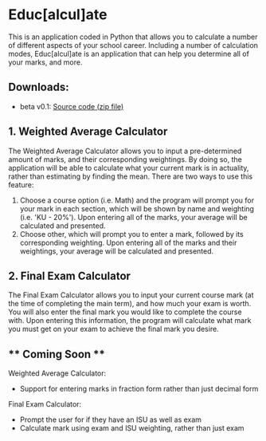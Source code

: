 # Educ[alcul]ate
This is an application coded in Python that allows you to calculate a number of different aspects of your school career. Including a number of calculation modes, Educ[alcul]ate is an application that can help you determine all of your marks, and more.

## Downloads:
- beta v0.1: <a href="https://github.com/jordanbelinsky/educalculate/archive/v0.1-beta.zip">Source code (zip file)</a>

## 1. Weighted Average Calculator
The Weighted Average Calculator allows you to input a pre-determined amount of marks, and their corresponding weightings. By doing so, the application will be able to calculate what your current mark is in actuality, rather than estimating by finding the mean. There are two ways to use this feature:
1. Choose a course option (i.e. Math) and the program will prompt you for your mark in each section, which will be shown by name and weighting (i.e. 'KU - 20%'). Upon entering all of the marks, your average will be calculated and presented.
2. Choose other, which will prompt you to enter a mark, followed by its corresponding weighting. Upon entering all of the marks and their weightings, your average will be calculated and presented.

## 2. Final Exam Calculator
The Final Exam Calculator allows you to input your current course mark (at the time of completing the main term), and how much your exam is worth. You will also enter the final mark you would like to complete the course with. Upon entering this information, the program will calculate what mark you must get on your exam to achieve the final mark you desire. 

## ** Coming Soon **
Weighted Average Calculator:
- Support for entering marks in fraction form rather than just decimal form

Final Exam Calculator:
- Prompt the user for if they have an ISU as well as exam
- Calculate mark using exam and ISU weighting, rather than just exam
